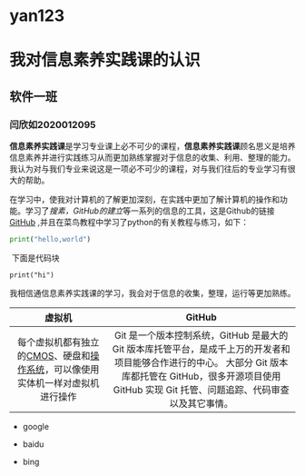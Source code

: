 # yan123

#             我对信息素养实践课的认识

##                                        软件一班

###                                                        闫欣如2020012095

​      **信息素养实践课**是学习专业课上必不可少的课程，**信息素养实践课**顾名思义是培养信息素养并进行实践练习从而更加熟练掌握对于信息的收集、利用、整理的能力。我认为对与我们专业来说这是一项必不可少的课程，对与我们往后的专业学习有很大的帮助。

​    在学习中，使我对计算机的了解更加深刻，在实践中更加了解计算机的操作和功能。学习了*搜素，GitHub的建立*等一系列的信息的工具，这是Github的链接[GitHub](https://github.com/) ,并且在菜鸟教程中学习了python的有关教程与练习，如下：

```python
print("hello,world")
```

​    下面是代码块

` print("hi") `

  我相信通信息素养实践课的学习，我会对于信息的收集，整理，运行等更加熟练。

|                            虚拟机                            |                            GitHub                            |
| :----------------------------------------------------------: | :----------------------------------------------------------: |
| 每个虚拟机都有独立的[CMOS](https://baike.baidu.com/item/CMOS/428167)、硬盘和[操作系统](https://baike.baidu.com/item/操作系统/192)，可以像使用实体机一样对虚拟机进行操作 | Git 是一个版本控制系统，GitHub 是最大的 Git 版本库托管平台，是成千上万的开发者和项目能够合作进行的中心。 大部分 Git 版本库都托管在 GitHub，很多开源项目使用 GitHub 实现 Git 托管、问题追踪、代码审查以及其它事情。 |

* google

* baidu

* bing

  



